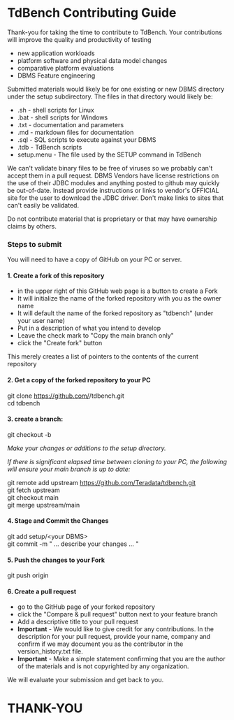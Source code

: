 # TdBench Contributing Guide

Thank-you for taking the time to contribute to TdBench. Your contributions will improve the quality and productivity of testing 
- new application workloads
- platform software and physical data model changes
- comparative platform evaluations
- DBMS Feature engineering

Submitted materials would likely be for one existing or new DBMS directory under the setup subdirectory. 
The files in that directory would likely be:
- .sh - shell scripts for Linux
- .bat - shell scripts for Windows
- .txt - documentation and parameters
- .md - markdown files for documentation
- .sql - SQL scripts to execute against your DBMS
- .tdb - TdBench scripts
- setup.menu - The file used by the SETUP command in TdBench

We can't validate binary files to be free of viruses so we probably can't accept them in a pull request.
DBMS Vendors have license restrictions on the use of their JDBC modules and anything posted to github may quickly be out-of-date. 
Instead provide instructions or links to vendor's OFFICIAL site for the user to download the JDBC driver.
Don't make links to sites that can't easily be validated. 

Do not contribute material that is proprietary or that may have ownership claims by others. 

### Steps to submit

You will need to have a copy of GitHub on your PC or server.  

#### 1. Create a fork of this repository

- in the upper right of this GitHub web page is a button to create a Fork
- It will initialize the name of the forked repository with you as the owner name
- It will default the name of the forked repository as "tdbench" (under your user name)
- Put in a description of what you intend to develop
- Leave the check mark to "Copy the main branch only"
- click the "Create fork" button

This merely creates a list of pointers to the contents of the current repository

#### 2. Get a copy of the forked repository to your PC

git clone https://github.com/<your-github-username>/tdbench.git<br>
cd tdbench

#### 3. create a branch:
git checkout -b <new feature name>

<i> Make your changes or additions to the setup directory. 

If there is significant elapsed time between cloning to your PC, the following will ensure your main branch is up to date: </i>

git remote add upstream https://github.com/Teradata/tdbench.git<br>
git fetch upstream<br>
git checkout main<br>
git merge upstream/main<br>

#### 4. Stage and Commit the Changes
git add setup/\<your DBMS\><br>
git commit -m " ... describe your changes ... "

#### 5. Push the changes to your Fork
git push origin <new feature name>

#### 6. Create a pull request

- go to the GitHub page of your forked repository
- click the "Compare & pull request" button next to your feature branch
- Add a descriptive title to your pull request
- <B>Important</B> - We would like to give credit for any contributions. In the description for your pull request, provide your name, company and confirm if we may document you as the contributor in the version_history.txt file.
- <B>Important</B> - Make a simple statement confirming that you are the author of the materials and is not copyrighted by any organization.

We will evaluate your submission and get back to you. 

# THANK-YOU
